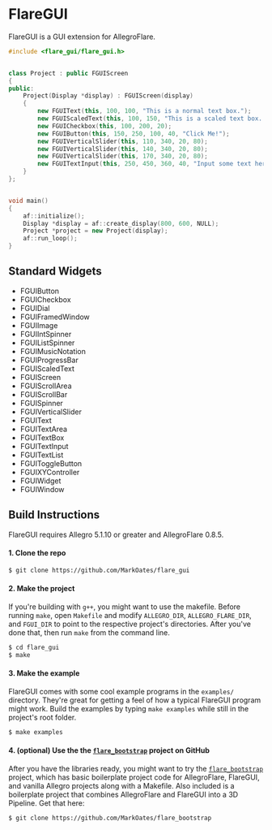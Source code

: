 FlareGUI
========

FlareGUI is a GUI extension for AllegroFlare.


```cpp
#include <flare_gui/flare_gui.h>


class Project : public FGUIScreen
{
public:
	Project(Display *display) : FGUIScreen(display)
	{
		new FGUIText(this, 100, 100, "This is a normal text box.");
		new FGUIScaledText(this, 100, 150, "This is a scaled text box.  It renders smoothly when in motion.");
		new FGUICheckbox(this, 100, 200, 20);
		new FGUIButton(this, 150, 250, 100, 40, "Click Me!");
		new FGUIVerticalSlider(this, 110, 340, 20, 80);
		new FGUIVerticalSlider(this, 140, 340, 20, 80);
		new FGUIVerticalSlider(this, 170, 340, 20, 80);
		new FGUITextInput(this, 250, 450, 360, 40, "Input some text here");
	}
};


void main()
{
	af::initialize();
	Display *display = af::create_display(800, 600, NULL);
	Project *project = new Project(display);
	af::run_loop();
}
```



Standard Widgets
----------------

* FGUIButton
* FGUICheckbox
* FGUIDial
* FGUIFramedWindow
* FGUIImage
* FGUIIntSpinner
* FGUIListSpinner
* FGUIMusicNotation
* FGUIProgressBar
* FGUIScaledText
* FGUIScreen
* FGUIScrollArea
* FGUIScrollBar
* FGUISpinner
* FGUIVerticalSlider
* FGUIText
* FGUITextArea
* FGUITextBox
* FGUITextInput
* FGUITextList
* FGUIToggleButton
* FGUIXYController
* FGUIWidget
* FGUIWindow


Build Instructions
------------------

FlareGUI requires Allegro 5.1.10 or greater and AllegroFlare 0.8.5.

#### 1. Clone the repo

```bash
$ git clone https://github.com/MarkOates/flare_gui
```

#### 2. Make the project

If you're building with `g++`, you might want to use the makefile.  Before running `make`, open `Makefile` and modify `ALLEGRO_DIR`, `ALLEGRO_FLARE_DIR`, and `FGUI_DIR` to point to the respective project's directories.  After you've done that, then run `make` from the command line.

```bash
$ cd flare_gui
$ make
```

#### 3. Make the example

FlareGUI comes with some cool example programs in the `examples/` directory.  They're great for getting a feel of how a typical FlareGUI program might work.  Build the examples by typing `make examples` while still in the project's root folder.

```bash
$ make examples
```

#### 4. (optional) Use the the [`flare_bootstrap`](https://github.com/MarkOates/flare_bootstrap) project on GitHub

After you have the libraries ready, you might want to try the [`flare_bootstrap`](https://github.com/MarkOates/flare_bootstrap) project, which has basic boilerplate project code for AllegroFlare, FlareGUI, and vanilla Allegro projects along with a Makefile.  Also included is a boilerplate project that combines AllegroFlare and FlareGUI into a 3D Pipeline.  Get that here:

```bash
$ git clone https://github.com/MarkOates/flare_bootstrap
```
